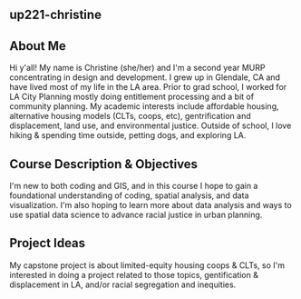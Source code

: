 ## up221-christine 

## About Me

Hi y'all! My name is Christine (she/her) and I'm a second year MURP concentrating in design and development. I grew up in Glendale, CA and have lived most of my life in the LA area. Prior to grad school, I worked for LA City Planning mostly doing entitlement processing and a bit of community planning. My academic interests include affordable housing, alternative housing models (CLTs, coops, etc), gentrification and displacement, land use, and environmental justice. Outside of school, I love hiking & spending time outside, petting dogs, and exploring LA.

## Course Description & Objectives 
I'm new to both coding and GIS, and in this course I hope to gain a foundational understanding of coding, spatial analysis, and data visualization. I'm also hoping to learn more about data analysis and ways to use spatial data science to advance racial justice in urban planning.

## Project Ideas
My capstone project is about limited-equity housing coops & CLTs, so I'm interested in doing a project related to those topics, gentification & displacement in LA, and/or racial segregation and inequities. 
